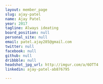 ```yaml
---
layout: member_page
slug: ajay-patel
name: Ajay Patel
year: 2017
tagline: Always ideating
board_position: null
personal_site: null
email: patel.ajay285@gmail.com
twitter: null
facebook: null
github: null
dribbble: null
headshot_jpg_url: http://imgur.com/a/6OTT4
linkedin: ajay-patel-ab876795

---
```

